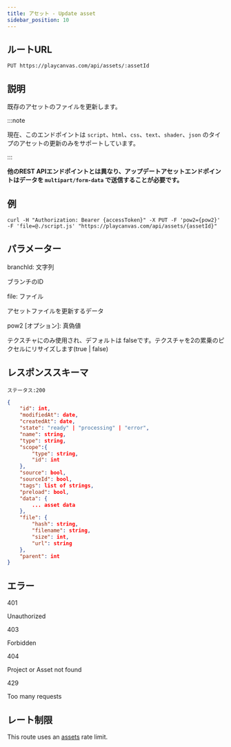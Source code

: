 ```yaml
---
title: アセット - Update asset
sidebar_position: 10
---
```


## ルートURL

```none
PUT https://playcanvas.com/api/assets/:assetId
```

## 説明

既存のアセットのファイルを更新します。

:::note

現在、このエンドポイントは `script`、`html`、`css`、`text`、`shader`、`json` のタイプのアセットの更新のみをサポートしています。

:::

**他のREST APIエンドポイントとは異なり、アップデートアセットエンドポイントはデータを `multipart/form-data` で送信することが必要です。**

## 例

```none
curl -H "Authorization: Bearer {accessToken}" -X PUT -F 'pow2={pow2}' -F 'file=@./script.js' "https://playcanvas.com/api/assets/{assetId}"
```

## パラメーター

<div class="params">
<div class="parameter"><span class="param">branchId: 文字列</span><p>ブランチのID</p></div> 
  <div class="parameter"><span class="param">file: ファイル</span><p>アセットファイルを更新するデータ</p></div> 
  <div class="parameter"><span class="param">pow2 [オプション]: 真偽値</span><p>テクスチャにのみ使用され、デフォルトは falseです。テクスチャを2の累乗のピクセルにリサイズします(true | false)</p></div> 
</div>

## レスポンススキーマ

```none
ステータス:200
```

```json
{
    "id": int,
    "modifiedAt": date,
    "createdAt": date,
    "state": "ready" | "processing" | "error",
    "name": string,
    "type": string,
    "scope":{
        "type": string,
        "id": int
    },
    "source": bool,
    "sourceId": bool,
    "tags": list of strings,
    "preload": bool,
    "data": {
        ... asset data
    },
    "file": {
        "hash": string,
        "filename": string,
        "size": int,
        "url": string
    },
    "parent": int
}
```

## エラー

<div class="params">
<div class="parameter"><span class="param">401</span><p>Unauthorized</p></div>
<div class="parameter"><span class="param">403</span><p>Forbidden</p></div>
<div class="parameter"><span class="param">404</span><p>Project or Asset not found</p></div>
<div class="parameter"><span class="param">429</span><p>Too many requests</p></div>
</div>

## レート制限

This route uses an [assets][1] rate limit.

[1]: /user-manual/api#rate-limiting
